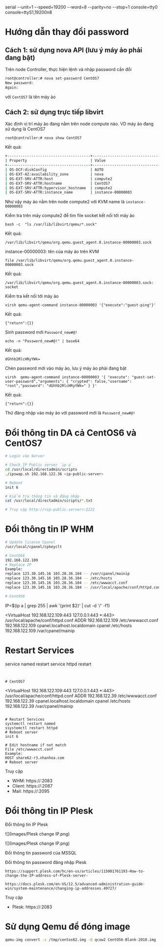serial --unit=1 --speed=19200 --word=8 --parity=no --stop=1
console=tty0 console=ttyS1,19200n8

# Hướng dẫn thay đổi password

## Cách 1: sử dụng nova API (lưu ý máy ảo phải đang bật)

Trên node Controller, thực hiện lệnh và nhập password cần đổi

``` sh
root@controller:# nova set-password CentOS7
New password:
Again:
```

với `CentOS7` là tên máy ảo

## Cách 2: sử dụng trực tiếp libvirt

Xác định vị trí máy ảo đang nằm trên node compute nào. VD máy ảo đang sử dụng là CentOS7

`root@controller:# nova show CentOS7`

Kết quả:

``` sh
+--------------------------------------+----------------------------------------------------------------------------------------------------------+
| Property                             | Value                                                                                                    |
+--------------------------------------+----------------------------------------------------------------------------------------------------------+
| OS-DCF:diskConfig                    | AUTO                                                                                                     |
| OS-EXT-AZ:availability_zone          | nova                                                                                                     |
| OS-EXT-SRV-ATTR:host                 | compute2                                                                                                 |
| OS-EXT-SRV-ATTR:hostname             | CentOS7                                                                                                   |
| OS-EXT-SRV-ATTR:hypervisor_hostname  | compute2                                                                                                 |
| OS-EXT-SRV-ATTR:instance_name        | instance-00000003                                                                                        |
```

Như vậy máy ảo nằm trên node compute2 với KVM name là `instance-00000003`

Kiểm tra trên máy compute2 để tìm file socket kết nối tới máy ảo

`bash -c  "ls /var/lib/libvirt/qemu/*.sock"`

Kết quả:

`/var/lib/libvirt/qemu/org.qemu.guest_agent.0.instance-00000003.sock`

instance-00000003: tên của máy ảo trên KVM

`file /var/lib/libvirt/qemu/org.qemu.guest_agent.0.instance-00000003.sock`

Kết quả:

`/var/lib/libvirt/qemu/org.qemu.guest_agent.0.instance-00000003.sock: socket`

Kiểm tra kết nối tới máy ảo

`virsh qemu-agent-command instance-00000003 '{"execute":"guest-ping"}'`

Kết quả:

`{"return":{}}`

Sinh password mới `Password_new#@!`

`echo -n "Password_new#@!" | base64`

Kết quả:

`dGhhb2RlcHRyYWk=`

Chèn password mới vào máy ảo, lưu ý máy ảo phải đang bật

`virsh  qemu-agent-command instance-00000003 '{ "execute": "guest-set-user-password","arguments": { "crypted": false,"username": "root","password": "dGhhb2RlcHRyYWk=" } }'`

Kết quả:

`{"return":{}}`

Thử đăng nhập vào máy ảo với password mới là `Password_new#@!`


# Đổi thông tin DA cả CentOS6 và CentOS7

```sh
# Login vào Server 

# Check IP Public server `ip a`
cd /usr/local/directadmin/scripts
./ipswap.sh 192.168.122.36 <ip-public-server>

# Reboot
init 6 

# Kiểm tra thông tin và đăng nhập 
cat /usr/local/directadmin/scripts/*.txt

# Truy cập http://<ip-public-server>:2222
```

# Đổi thông tin IP WHM
``` sh
# Update license Cpanel
/usr/local/cpanel/cpkeyclt

# CentOS6
192.168.122.109
# Replace IP
Example: 
replace 123.30.145.16 103.28.36.104 -- /var/cpanel/mainip
replace 123.30.145.16 103.28.36.104 -- /etc/hosts
replace 123.30.145.16 103.28.36.104 -- /etc/wwwacct.conf
replace 123.30.145.16 103.28.36.104 -- /usr/local/apache/conf/httpd.conf

# CentOS6
```
IP=$(ip a | grep 255 | awk '{print $2}' | cut -d '/' -f1)

<VirtualHost 192.168.122.109:443 127.0.0.1:443 *:443> /usr/local/apache/conf/httpd.conf
ADDR 192.168.122.109 /etc/wwwacct.conf
192.168.122.109		cpanel.localhost.localdomain cpanel /etc/hosts
192.168.122.109 /var/cpanel/mainip
# Restart Services
service named restart
service httpd restart
```


# CentOS7 
```
<VirtualHost 192.168.122.109:443 127.0.0.1:443 *:443> /usr/local/apache/conf/httpd.conf
ADDR 192.168.122.39 /etc/wwwacct.conf
192.168.122.39		cpanel.localhost.localdomain cpanel /etc/hosts
192.168.122.39 /var/cpanel/mainip
```

# Restart Services
systemctl restart named
ssystemctl restart httpd
# Reboot server
init 6 

# Edit hostname if not match
File /etc/wwwacct.conf
Example:
HOST share62-r3.nhanhoa.com
# Reboot server
```

Truy cập 
- WHM: https://<ip-public-server>:2083
- Client: https://<ip-public-server>:2087
- Mail: https://<ip-public-server>:2095

# Đổi thông tin IP Plesk 

Đổi thông tin IP Plesk

![](images/Plesk change IP.png)

![](images/Plesk change IP.png)

Đổi thông tin password của MSSQL



Đổi thông tin password đăng nhập Plesk

```
https://support.plesk.com/hc/en-us/articles/115001761193-How-to-change-the-IP-address-of-Plesk-server-

https://docs.plesk.com/en-US/12.5/advanced-administration-guide-win/system-maintenance/changing-ip-addresses.49727/
```


Truy cập 
- Plesk: https://<ip-public-server>:2083

# Sử dụng Qemu để đóng image 

``` sh
qemu-img convert -c /tmp/centos62.img -O qcow2 CentOS6-Blank-2018.img
```


